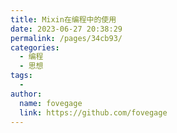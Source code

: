 ```yaml
---
title: Mixin在编程中的使用
date: 2023-06-27 20:38:29
permalink: /pages/34cb93/
categories:
  - 编程
  - 思想
tags:
  - 
author: 
  name: fovegage
  link: https://github.com/fovegage
---
```

